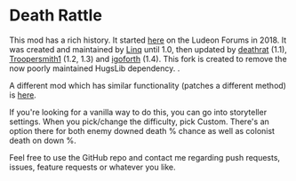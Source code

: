 ﻿# Death Rattle

This mod has a rich history. It started [here](https://ludeon.com/forums/index.php?topic=34469.0) on the Ludeon Forums in 2018. It was created and maintained by [Linq](https://steamcommunity.com/workshop/filedetails/?id=1552452572) until 1.0, then updated by [deathrat](https://steamcommunity.com/sharedfiles/filedetails/?id=2013400235) (1.1), [Troopersmith1](https://steamcommunity.com/sharedfiles/filedetails/?id=2206107940) (1.2, 1.3) and [igoforth](https://steamcommunity.com/sharedfiles/filedetails/?id=2879582925) (1.4). This fork is created to remove the now poorly maintained HugsLib dependency.
 .

A different mod which has similar functionality (patches a different method) is [here](https://steamcommunity.com/sharedfiles/filedetails/?id=1464742390).

If you're looking for a vanilla way to do this, you can go into storyteller settings. When you pick/change the difficulty, pick Custom. There's an option there for both enemy downed death % chance as well as colonist death on down %.

Feel free to use the GitHub repo and contact me regarding push requests, issues, feature requests or whatever you like.
